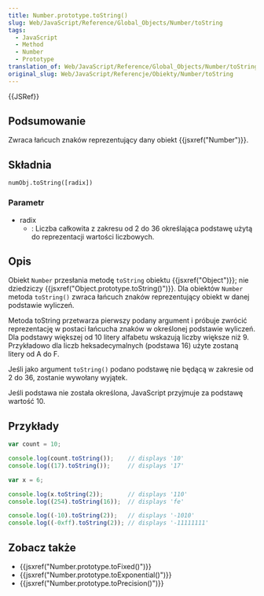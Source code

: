 ```yaml
---
title: Number.prototype.toString()
slug: Web/JavaScript/Reference/Global_Objects/Number/toString
tags:
  - JavaScript
  - Method
  - Number
  - Prototype
translation_of: Web/JavaScript/Reference/Global_Objects/Number/toString
original_slug: Web/JavaScript/Referencje/Obiekty/Number/toString
---
```

{{JSRef}}

## Podsumowanie

Zwraca łańcuch znaków reprezentujący dany obiekt {{jsxref("Number")}}.

## Składnia

    numObj.toString([radix])

### Parametr

- radix
  - : Liczba całkowita z zakresu od 2 do 36 określająca podstawę użytą do reprezentacji wartości liczbowych.

## Opis

Obiekt `Number` przesłania metodę `toString` obiektu {{jsxref("Object")}}; nie dziedziczy {{jsxref("Object.prototype.toString()")}}. Dla obiektów `Number` metoda `toString()` zwraca łańcuch znaków reprezentujący obiekt w danej podstawie wyliczeń.

Metoda toString przetwarza pierwszy podany argument i próbuje zwrócić reprezentację w postaci łańcucha znaków w określonej podstawie wyliczeń. Dla podstawy większej od 10 litery alfabetu wskazują liczby większe niż 9. Przykładowo dla liczb heksadecymalnych (podstawa 16) użyte zostaną litery od A do F.

Jeśli jako argument `toString()` podano podstawę nie będącą w zakresie od 2 do 36, zostanie wywołany wyjątek.

Jeśli podstawa nie została określona, JavaScript przyjmuje za podstawę wartość 10.

## Przykłady

```js
var count = 10;

console.log(count.toString());    // displays '10'
console.log((17).toString());     // displays '17'

var x = 6;

console.log(x.toString(2));       // displays '110'
console.log((254).toString(16));  // displays 'fe'

console.log((-10).toString(2));   // displays '-1010'
console.log((-0xff).toString(2)); // displays '-11111111'
```

## Zobacz także

- {{jsxref("Number.prototype.toFixed()")}}
- {{jsxref("Number.prototype.toExponential()")}}
- {{jsxref("Number.prototype.toPrecision()")}}
